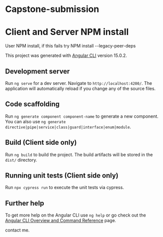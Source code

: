 # Capstone-submission
 
# Client and Server NPM install

User NPM install, if this fails try NPM install --legacy-peer-deps

This project was generated with [Angular CLI](https://github.com/angular/angular-cli) version 15.0.2.

## Development server

Run `ng serve` for a dev server. Navigate to `http://localhost:4200/`. The application will automatically reload if you change any of the source files.

## Code scaffolding

Run `ng generate component component-name` to generate a new component. You can also use `ng generate directive|pipe|service|class|guard|interface|enum|module`.

## Build (Client side only)

Run `ng build` to build the project. The build artifacts will be stored in the `dist/` directory.

## Running unit tests (Client side only)

Run `npx cypress run` to execute the unit tests via cypress.

## Further help

To get more help on the Angular CLI use `ng help` or go check out the [Angular CLI Overview and Command Reference](https://angular.io/cli) page.

contact me. 


